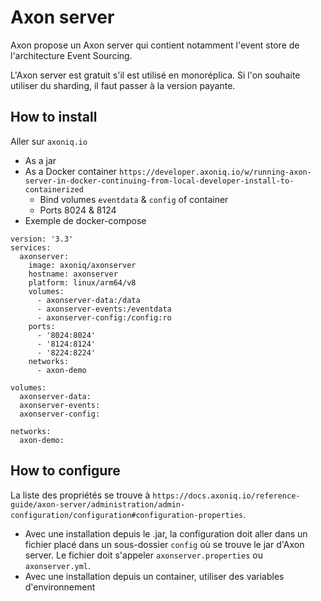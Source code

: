 # Axon server
Axon propose un Axon server qui contient notamment l'event store de l'architecture Event Sourcing.

L'Axon server est gratuit s'il est utilisé en monoréplica. Si l'on souhaite utiliser du sharding, il faut passer à la version payante.

## How to install
Aller sur `axoniq.io`
* As a jar
* As a Docker container `https://developer.axoniq.io/w/running-axon-server-in-docker-continuing-from-local-developer-install-to-containerized`
    * Bind volumes `eventdata` & `config` of container
    * Ports 8024 & 8124
* Exemple de docker-compose
```
version: '3.3'
services:
  axonserver:
    image: axoniq/axonserver
    hostname: axonserver
    platform: linux/arm64/v8
    volumes:
      - axonserver-data:/data
      - axonserver-events:/eventdata
      - axonserver-config:/config:ro
    ports:
      - '8024:8024'
      - '8124:8124'
      - '8224:8224'
    networks:
      - axon-demo

volumes:
  axonserver-data:
  axonserver-events:
  axonserver-config:

networks:
  axon-demo:
```

## How to configure
La liste des propriétés se trouve à `https://docs.axoniq.io/reference-guide/axon-server/administration/admin-configuration/configuration#configuration-properties`.
* Avec une installation depuis le .jar, la configuration doit aller dans un fichier placé dans un sous-dossier `config` où se trouve le jar d'Axon server. Le fichier doit s'appeler `axonserver.properties` ou `axonserver.yml`.
* Avec une installation depuis un container, utiliser des variables d'environnement
